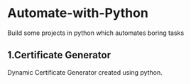 # Automate-with-Python
Build some projects in python which automates boring tasks
## 1.Certificate Generator
Dynamic Certificate Generator created using python.